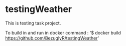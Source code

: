 # testingWeather

This is testing task project.

To build in and run in docker command : '$ docker build https://github.com/BezuglyR/testingWeather'

